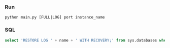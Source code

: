 
### Run

    python main.py [FULL|LOG] port instance_name

### SQL

```sql
select 'RESTORE LOG ' + name + ' WITH RECOVERY;' from sys.databases where database_id>4 and state_desc='RESTORING';
```
